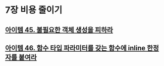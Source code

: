 # 7장 비용 줄이기

## [아이템 45. 불필요한 객체 생성을 피하라](./items/아이템%2045.%20불필요한%20객체%20생성을%20피하라.md)
## [아이템 46. 함수 타입 파라미터를 갖는 함수에 inline 한정자를 붙여라](items/아이템%2046.함수%20타입%20파라미터를%20갖는%20함수에%20inline%20한정자를%20붙여라.md)